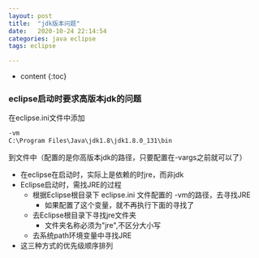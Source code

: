 ```yaml
---
layout: post
title:  "jdk版本问题"
date:   2020-10-24 22:14:54
categories: java eclipse 
tags: eclipse

---
```


* content
{:toc}


### eclipse启动时要求高版本jdk的问题

在eclipse.ini文件中添加



```html
-vm
C:\Program Files\Java\jdk1.8\jdk1.8.0_131\bin
```

到文件中（配置的是你高版本jdk的路径，只要配置在-vargs之前就可以了）

- 在eclipse在启动时，实际上是依赖的时jre，而非jdk
- Eclipse启动时，需找JRE的过程
  - 根据Eclipse根目录下 eclipse.ini 文件配置的 -vm的路径，去寻找JRE
    - 如果配置了这个变量，就不再执行下面的寻找了
  - 去Eclipse根目录下寻找jre文件夹
    - 文件夹名称必须为"jre",不区分大小写
  - 去系统path环境变量中寻找JRE
- 这三种方式的优先级顺序排列